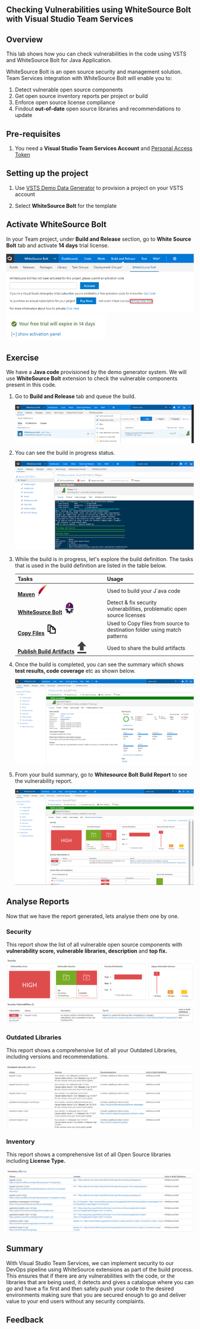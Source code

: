 ## Checking Vulnerabilities using WhiteSource Bolt with Visual Studio Team Services

## Overview

This lab shows how you can check vulnerabilities in the code using VSTS and WhiteSource Bolt for Java Application.

WhiteSource Bolt is an open source security and management solution. Team Services integration with WhiteSource Bolt will enable you to:

1. Detect vulnerable open source components
2. Get open source inventory reports per project or build
3. Enforce open source license compliance
4. Findout **out-of-date** open source libraries and recommendations to update

## Pre-requisites

1.  You need a <b>Visual Studio Team Services Account</b> and <a href="http://bit.ly/2gBL4r4">Personal Access Token</a>

## Setting up the project

1. Use <a href="https://vstsdemogenerator.azurewebsites.net" target="_blank">VSTS Demo Data Generator</a> to provision a project on your VSTS account 

 2. Select **WhiteSource Bolt** for the template

## Activate WhiteSource Bolt

In your Team project, under **Build and Release** section, go to **White Source Bolt** tab and activate **14 days** trial license.

<img src="images\Activate White Source Bolt.png">

<br/>

<img src="images\14 days trial.png">

## Exercise

We have a **Java code** provisioned by the demo generator system. We will use **WhiteSource Bolt** extension to check the vulnerable components present in this code.

1. Go to **Build and Release** tab and queue the build.

   <img src="images/QueueBuild.png">

2. You can see the build in progress status. 

   <img src="images/inprogress_build.png">

3. While the build is in progress, let's explore the build definition. The tasks that is used in the build definition are listed in the table below.

    <table width="100%">
   <thead>
      <tr>
         <th width="50%"><b>Tasks</b></th>
         <th><b>Usage</b></th>
      </tr>
   </thead>
   <tr>
      <td><a href="http://bit.ly/2lvftfo"><b>Maven</b></a> <img src="images/maven.png"></td>
      <td>Used to build your J`ava code </td>
   </tr>
   <tr>
      <td><a href="http://bit.ly/1Vxz1Jb"><b>WhiteSource Bolt</b></a> <img src="images/whitesourcebolt.png"> </td>
      <td>Detect & fix security vulnerabilities, problematic open source licenses</td>
   </tr>
   <tr>
      <td><a href=""><b>Copy Files</b></a> <img src="images/copy-files.png"> </td>
      <td>Used to Copy files from source to destination folder using match patterns </td>
   </tr>
   <tr>
      <td><a href=""><b>Publish Build Artifacts</b></a> <img src="images/publish-build-artifacts.png"> </td>
      <td> Used to share the build artifacts </td>
   </tr>
   </table>

4. Once the build is completed, you can see the summary which shows **test results, code coverage** etc as shown below.

   <img src="images/build_summary.png">

5. From your build summary, go to **Whitesource Bolt Build Report** to see the vulnerability report.

   <img src="images/report.png">

## Analyse Reports

Now that we have the report generated, lets analyse them one by one.

### Security

This report show the list of all vulnerable open source components with **vulnerability score, vulnerable libraries, description** and **top fix.**

<img src="images/Security.png">

### Outdated Libraries
 
This report shows a comprehensive list of all your Outdated Libraries, including versions and recommendations.

<img src="images\Outdated Libraries.png">

### Inventory

This report shows a comprehensive list of all Open Source libraries including **License Type.**

<img src="images\Inventory.png">

## Summary

With Visual Studio Team Services, we can implement security to our DevOps pipeline using WhiteSource extensions as part of the build process. This ensures that if there are any vulnerabilities with the code, or the libraries that are being used, it detects and gives a catalogue where you can go and have a fix first and then safely push your code to the desired environments making sure that you are secured enough to go and deliver value to your end users without any security complaints.

## Feedback

